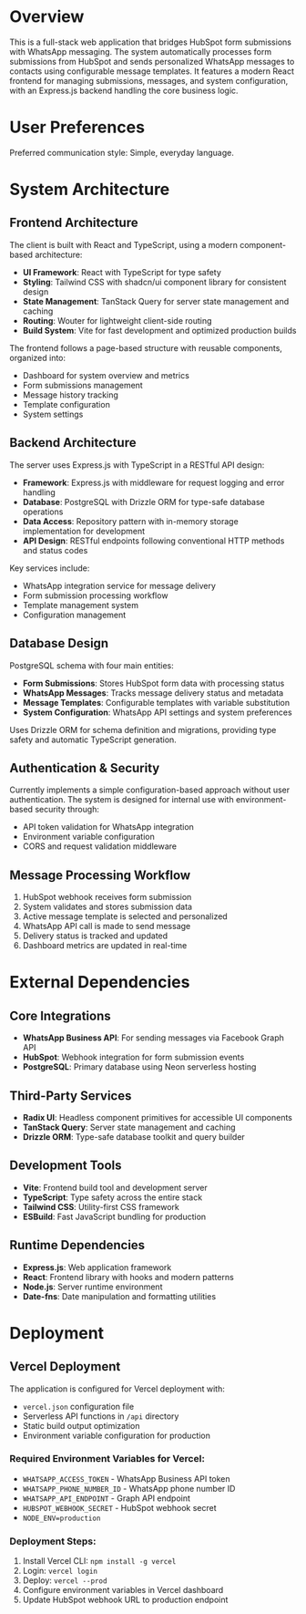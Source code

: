 # Overview

This is a full-stack web application that bridges HubSpot form submissions with WhatsApp messaging. The system automatically processes form submissions from HubSpot and sends personalized WhatsApp messages to contacts using configurable message templates. It features a modern React frontend for managing submissions, messages, and system configuration, with an Express.js backend handling the core business logic.

# User Preferences

Preferred communication style: Simple, everyday language.

# System Architecture

## Frontend Architecture
The client is built with React and TypeScript, using a modern component-based architecture:
- **UI Framework**: React with TypeScript for type safety
- **Styling**: Tailwind CSS with shadcn/ui component library for consistent design
- **State Management**: TanStack Query for server state management and caching
- **Routing**: Wouter for lightweight client-side routing
- **Build System**: Vite for fast development and optimized production builds

The frontend follows a page-based structure with reusable components, organized into:
- Dashboard for system overview and metrics
- Form submissions management
- Message history tracking
- Template configuration
- System settings

## Backend Architecture
The server uses Express.js with TypeScript in a RESTful API design:
- **Framework**: Express.js with middleware for request logging and error handling
- **Database**: PostgreSQL with Drizzle ORM for type-safe database operations
- **Data Access**: Repository pattern with in-memory storage implementation for development
- **API Design**: RESTful endpoints following conventional HTTP methods and status codes

Key services include:
- WhatsApp integration service for message delivery
- Form submission processing workflow
- Template management system
- Configuration management

## Database Design
PostgreSQL schema with four main entities:
- **Form Submissions**: Stores HubSpot form data with processing status
- **WhatsApp Messages**: Tracks message delivery status and metadata
- **Message Templates**: Configurable templates with variable substitution
- **System Configuration**: WhatsApp API settings and system preferences

Uses Drizzle ORM for schema definition and migrations, providing type safety and automatic TypeScript generation.

## Authentication & Security
Currently implements a simple configuration-based approach without user authentication. The system is designed for internal use with environment-based security through:
- API token validation for WhatsApp integration
- Environment variable configuration
- CORS and request validation middleware

## Message Processing Workflow
1. HubSpot webhook receives form submission
2. System validates and stores submission data
3. Active message template is selected and personalized
4. WhatsApp API call is made to send message
5. Delivery status is tracked and updated
6. Dashboard metrics are updated in real-time

# External Dependencies

## Core Integrations
- **WhatsApp Business API**: For sending messages via Facebook Graph API
- **HubSpot**: Webhook integration for form submission events
- **PostgreSQL**: Primary database using Neon serverless hosting

## Third-Party Services
- **Radix UI**: Headless component primitives for accessible UI components
- **TanStack Query**: Server state management and caching
- **Drizzle ORM**: Type-safe database toolkit and query builder

## Development Tools
- **Vite**: Frontend build tool and development server
- **TypeScript**: Type safety across the entire stack
- **Tailwind CSS**: Utility-first CSS framework
- **ESBuild**: Fast JavaScript bundling for production

## Runtime Dependencies
- **Express.js**: Web application framework
- **React**: Frontend library with hooks and modern patterns
- **Node.js**: Server runtime environment
- **Date-fns**: Date manipulation and formatting utilities

# Deployment

## Vercel Deployment
The application is configured for Vercel deployment with:
- `vercel.json` configuration file
- Serverless API functions in `/api` directory
- Static build output optimization
- Environment variable configuration for production

### Required Environment Variables for Vercel:
- `WHATSAPP_ACCESS_TOKEN` - WhatsApp Business API token
- `WHATSAPP_PHONE_NUMBER_ID` - WhatsApp phone number ID
- `WHATSAPP_API_ENDPOINT` - Graph API endpoint
- `HUBSPOT_WEBHOOK_SECRET` - HubSpot webhook secret
- `NODE_ENV=production`

### Deployment Steps:
1. Install Vercel CLI: `npm install -g vercel`
2. Login: `vercel login`
3. Deploy: `vercel --prod`
4. Configure environment variables in Vercel dashboard
5. Update HubSpot webhook URL to production endpoint